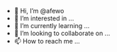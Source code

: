 - 👋 Hi, I’m @afewo
- 👀 I’m interested in ...
- 🌱 I’m currently learning ...
- 💞️ I’m looking to collaborate on ...
- 📫 How to reach me ...

<!---
afewo/afewo is a ✨ special ✨ repository because its `README.md` (this file) appears on your GitHub profile.
You can click the Preview link to take a look at your changes.
--->
